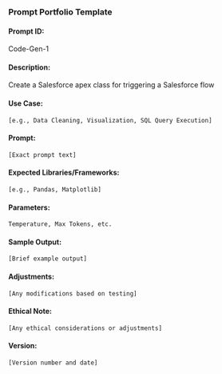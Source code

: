 
### Prompt Portfolio Template

#### Prompt ID:
Code-Gen-1

#### Description:
Create a Salesforce apex class for triggering a Salesforce flow

#### Use Case:
`[e.g., Data Cleaning, Visualization, SQL Query Execution]`

#### Prompt:
`[Exact prompt text]`

#### Expected Libraries/Frameworks:
`[e.g., Pandas, Matplotlib]`

#### Parameters:
`Temperature, Max Tokens, etc.`

#### Sample Output:
`[Brief example output]`

#### Adjustments:
`[Any modifications based on testing]`

#### Ethical Note:
`[Any ethical considerations or adjustments]`

#### Version:
`[Version number and date]`
